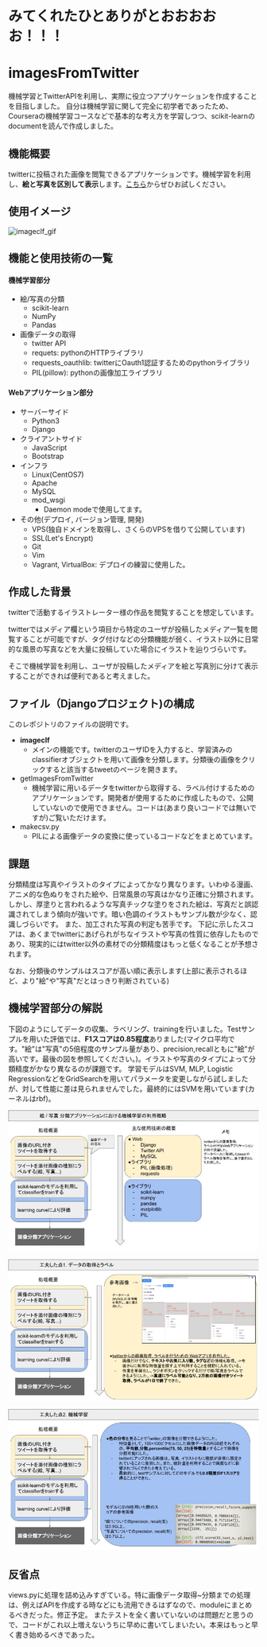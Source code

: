 # みてくれたひとありがとおおおおお！！！
# imagesFromTwitter
機械学習とTwitterAPIを利用し、実際に役立つアプリケーションを作成することを目指しました。
自分は機械学習に関して完全に初学者であったため、Courseraの機械学習コースなどで基本的な考え方を学習しつつ、scikit-learnのdocumentを読んで作成しました。

## 機能概要
twitterに投稿された画像を閲覧できるアプリケーションです。機械学習を利用し、**絵と写真を区別して表示**します。[こちら](https://www.qtatsu.com)からぜひお試しください。

## 使用イメージ
![imageclf_gif](https://github.com/Kyutatsu/imagesFromTwitter/blob/staticfiles/imageclf4.gif)

## 機能と使用技術の一覧
#### 機械学習部分
- 絵/写真の分類
  - scikit-learn
  - NumPy
  - Pandas
- 画像データの取得
  - twitter API
  - requets: pythonのHTTPライブラリ
  - requests_oauthlib: twitterにOauth1認証するためのpythonライブラリ
  - PIL(pillow): pythonの画像加工ライブラリ

#### Webアプリケーション部分
- サーバーサイド
  - Python3
  - Django
- クライアントサイド
  - JavaScript
  - Bootstrap
- インフラ
  - Linux(CentOS7)
  - Apache
  - MySQL
  - mod_wsgi
    - Daemon modeで使用してます。
- その他(デプロイ, バージョン管理, 開発)
  - VPS(独自ドメインを取得し、さくらのVPSを借りて公開しています)
  - SSL(Let's Encrypt)
  - Git
  - Vim
  - Vagrant, VirtualBox: デプロイの練習に使用した。


## 作成した背景
twitterで活動するイラストレーター様の作品を閲覧することを想定しています。

twitterではメディア欄という項目から特定のユーザが投稿したメディア一覧を閲覧することが可能ですが、タグ付けなどの分類機能が弱く、イラスト以外に日常的な風景の写真などを大量に投稿していた場合にイラストを辿りづらいです。

そこで機械学習を利用し、ユーザが投稿したメディアを絵と写真別に分けて表示することができれば便利であると考えました。


## ファイル（Djangoプロジェクト)の構成
このレポジトリのファイルの説明です。
- **imageclf**
  - メインの機能です。twitterのユーザIDを入力すると、学習済みのclassifierオブジェクトを用いて画像を分類します。分類後の画像をクリックすると該当するtweetのページを開きます。
- getImagesFromTwitter
  - 機械学習に用いるデータをtwitterから取得する、ラベル付けするためのアプリケーションです。開発者が使用するために作成したもので、公開していないので使用できません。コードは(あまり良いコードでは無いですが)ご覧いただけます。
- makecsv.py
  - PILによる画像データの変換に使っているコードなどをまとめています。


## 課題
分類精度は写真やイラストのタイプによってかなり異なります。いわゆる漫画、アニメ的な色ぬりをされた絵や、日常風景の写真はかなり正確に分類されます。しかし、厚塗りと言われるような写真チックな塗りをされた絵は、写真だと誤認識されてしまう傾向が強いです。暗い色調のイラストもサンプル数が少なく、認識しづらいです。
また、加工された写真の判定も苦手です。
下記に示したスコアは、あくまでtwitterにあげられがちなイラストや写真の性質に依存したものであり、現実的にはtwitter以外の素材での分類精度はもっと低くなることが予想されます。

なお、分類後のサンプルはスコアが高い順に表示します(上部に表示されるほど、より"絵"や"写真"だとはっきり判断されている)
## 機械学習部分の解説
下図のようにしてデータの収集、ラベリング、trainingを行いました。Testサンプルを用いた評価では、**F1スコアは0.85程度**ありました(マイクロ平均です。"絵"は"写真"の5倍程度のサンプル量があり、precision,recallともに"絵"が高いです。最後の図を参照してください。)。イラストや写真のタイプによって分類精度がかなり異なるのが課題です。
学習モデルはSVM, MLP, Logistic RegressionなどをGridSearchを用いてパラメータを変更しながら試しましたが、対して性能に差は見られませんでした。最終的にはSVMを用いています(カーネルはrbf)。

![image_a](https://github.com/Kyutatsu/imagesFromTwitter/blob/staticfiles/drawing_photo%20(2).jpg)

![image_b](https://github.com/Kyutatsu/imagesFromTwitter/blob/staticfiles/drawing_photo%20(1).jpg)

![image_c](https://github.com/Kyutatsu/imagesFromTwitter/blob/staticfiles/drawing_photo4.jpg)

## 反省点
views.pyに処理を詰め込みすぎている。特に画像データ取得~分類までの処理は、例えばAPIを作成する時などにも流用できるはずなので、moduleにまとめるべきだった。修正予定。
またテストを全く書いていないのは問題だと思うので、コードがこれ以上増えないうちに早めに書いてしまいたい。本来はもっと早く書き始めるべきであった。
